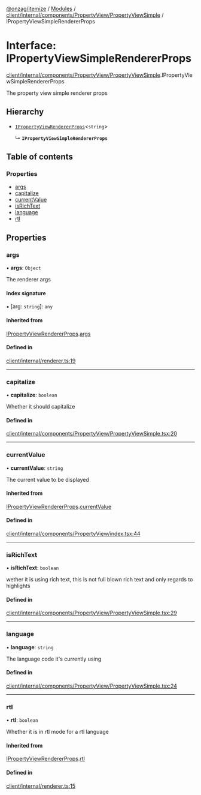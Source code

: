 [@onzag/itemize](../README.md) / [Modules](../modules.md) / [client/internal/components/PropertyView/PropertyViewSimple](../modules/client_internal_components_PropertyView_PropertyViewSimple.md) / IPropertyViewSimpleRendererProps

# Interface: IPropertyViewSimpleRendererProps

[client/internal/components/PropertyView/PropertyViewSimple](../modules/client_internal_components_PropertyView_PropertyViewSimple.md).IPropertyViewSimpleRendererProps

The property view simple renderer props

## Hierarchy

- [`IPropertyViewRendererProps`](client_internal_components_PropertyView.IPropertyViewRendererProps.md)\<`string`\>

  ↳ **`IPropertyViewSimpleRendererProps`**

## Table of contents

### Properties

- [args](client_internal_components_PropertyView_PropertyViewSimple.IPropertyViewSimpleRendererProps.md#args)
- [capitalize](client_internal_components_PropertyView_PropertyViewSimple.IPropertyViewSimpleRendererProps.md#capitalize)
- [currentValue](client_internal_components_PropertyView_PropertyViewSimple.IPropertyViewSimpleRendererProps.md#currentvalue)
- [isRichText](client_internal_components_PropertyView_PropertyViewSimple.IPropertyViewSimpleRendererProps.md#isrichtext)
- [language](client_internal_components_PropertyView_PropertyViewSimple.IPropertyViewSimpleRendererProps.md#language)
- [rtl](client_internal_components_PropertyView_PropertyViewSimple.IPropertyViewSimpleRendererProps.md#rtl)

## Properties

### args

• **args**: `Object`

The renderer args

#### Index signature

▪ [arg: `string`]: `any`

#### Inherited from

[IPropertyViewRendererProps](client_internal_components_PropertyView.IPropertyViewRendererProps.md).[args](client_internal_components_PropertyView.IPropertyViewRendererProps.md#args)

#### Defined in

[client/internal/renderer.ts:19](https://github.com/onzag/itemize/blob/59702dd5/client/internal/renderer.ts#L19)

___

### capitalize

• **capitalize**: `boolean`

Whether it should capitalize

#### Defined in

[client/internal/components/PropertyView/PropertyViewSimple.tsx:20](https://github.com/onzag/itemize/blob/59702dd5/client/internal/components/PropertyView/PropertyViewSimple.tsx#L20)

___

### currentValue

• **currentValue**: `string`

The current value to be displayed

#### Inherited from

[IPropertyViewRendererProps](client_internal_components_PropertyView.IPropertyViewRendererProps.md).[currentValue](client_internal_components_PropertyView.IPropertyViewRendererProps.md#currentvalue)

#### Defined in

[client/internal/components/PropertyView/index.tsx:44](https://github.com/onzag/itemize/blob/59702dd5/client/internal/components/PropertyView/index.tsx#L44)

___

### isRichText

• **isRichText**: `boolean`

wether it is using rich text, this is not full blown rich text
and only regards to highlights

#### Defined in

[client/internal/components/PropertyView/PropertyViewSimple.tsx:29](https://github.com/onzag/itemize/blob/59702dd5/client/internal/components/PropertyView/PropertyViewSimple.tsx#L29)

___

### language

• **language**: `string`

The language code it's currently using

#### Defined in

[client/internal/components/PropertyView/PropertyViewSimple.tsx:24](https://github.com/onzag/itemize/blob/59702dd5/client/internal/components/PropertyView/PropertyViewSimple.tsx#L24)

___

### rtl

• **rtl**: `boolean`

Whether it is in rtl mode for a rtl language

#### Inherited from

[IPropertyViewRendererProps](client_internal_components_PropertyView.IPropertyViewRendererProps.md).[rtl](client_internal_components_PropertyView.IPropertyViewRendererProps.md#rtl)

#### Defined in

[client/internal/renderer.ts:15](https://github.com/onzag/itemize/blob/59702dd5/client/internal/renderer.ts#L15)
